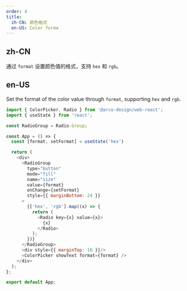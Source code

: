 ```yaml
---
order: 4
title:
  zh-CN: 颜色格式
  en-US: Color forma
---
```


## zh-CN

通过 `format` 设置颜色值的格式，支持 `hex` 和 `rgb`。

## en-US

Set the format of the color value through `format`, supporting `hex` and `rgb`.

```js
import { ColorPicker, Radio } from '@arco-design/web-react';
import { useState } from 'react';

const RadioGroup = Radio.Group;

const App = () => {
  const [format, setFormat] = useState('hex')

  return (
    <div>
      <RadioGroup
        type="button"
        mode="fill"
        name="size"
        value={format}
        onChange={setFormat}
        style={{ marginBottom: 24 }}
      >
        {['hex', 'rgb'].map((x) => {
          return (
            <Radio key={x} value={x}>
              {x}
            </Radio>
          );
        })}
      </RadioGroup>
      <div style={{ marginTop: 10 }}/>
      <ColorPicker showText format={format} />
    </div>
  );
};

export default App;
```
